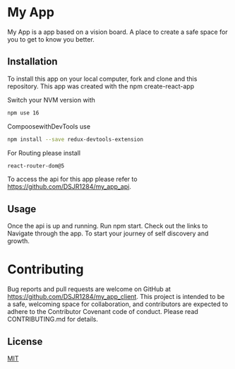 # My App 

My App is a app based on a vision board. A place to create a safe space for you to get to know you better. 

## Installation

To install this app on your local computer, fork and clone and this repository. This app was created with the npm create-react-app 

Switch your NVM version with 
```bash
npm use 16 
```
CompoosewithDevTools use 
```bash 
npm install --save redux-devtools-extension
```

For Routing please install 
```bash 
react-router-dom@5
```

To access the api for this app please refer to  https://github.com/DSJR1284/my_app_api.

## Usage

Once the api is up and running. Run npm start. Check out the links to Navigate through the app. To start your journey of self discovery and growth. 

# Contributing
Bug reports and pull requests are welcome on GitHub at https://github.com/DSJR1284/my_app_client. This project is intended to be a safe, welcoming space for collaboration, and contributors are expected to adhere to the Contributor Covenant code of conduct. Please read CONTRIBUTING.md for details.

## License
[MIT](https://choosealicense.com/licenses/mit/)